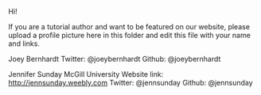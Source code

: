Hi!

If you are a tutorial author and want to be featured on our website, please upload a profile picture here in this folder and edit this file with your name and links.


Joey Bernhardt
Twitter: @joeybernhardt
Github: @joeybernhardt

Jennifer Sunday
McGill University
Website link: http://jennsunday.weebly.com
Twitter: @jennsunday
Github: @jennsunday
